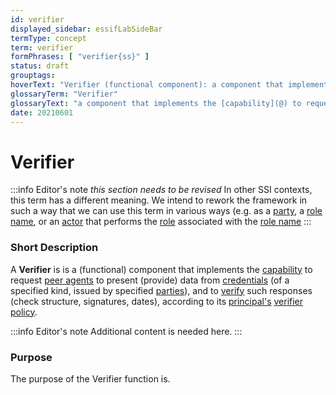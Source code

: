 ```yaml
---
id: verifier
displayed_sidebar: essifLabSideBar
termType: concept
term: verifier
formPhrases: [ "verifier{ss}" ]
status: draft
grouptags:
hoverText: "Verifier (functional component): a component that implements the Capability to request Peer Agents to present (provide) data from credentials (of a specified kind, issued by specified Parties), and to verify such responses (check structure, signatures, dates), according to its Principal's Verifier Policy."
glossaryTerm: "Verifier"
glossaryText: "a component that implements the [capability](@) to request [peer agents](peer-agent@) to present (provide) data from credentials (of a specified kind, issued by specified [parties](@)), and to verify such responses (check structure, signatures, dates), according to its [principal](@)'s [verifier policy](@)."
date: 20210601
---
```


# Verifier

:::info Editor's note
*this section needs to be revised*
In other SSI contexts, this term has a different meaning. We intend to rework the framework in such a way that we can use this term in various ways (e.g. as a [party](@), a [role name](@), or an [actor](@) that performs the [role](@) associated with the [role name](@)
:::

### Short Description

A **Verifier** is is a (functional) component that implements the [capability](@) to request [peer agents](peer-agent@) to present (provide) data from [credentials](@) (of a specified kind, issued by specified [parties](@)), and to [verify](@) such responses (check structure, signatures, dates), according to its [principal's](@) [verifier policy](@).

:::info Editor's note
Additional content is needed here.
:::

### Purpose

The purpose of the Verifier function is.
